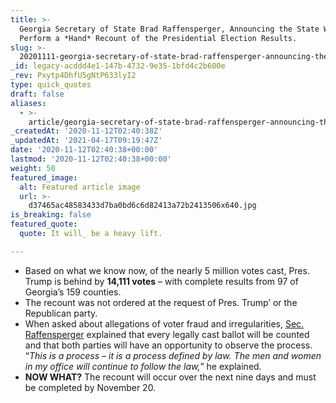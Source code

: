 ```yaml
---
title: >-
  Georgia Secretary of State Brad Raffensperger, Announcing the State Will
  Perform a *Hand* Recount of the Presidential Election Results.
slug: >-
  20201111-georgia-secretary-of-state-brad-raffensperger-announcing-the-state-will-perform-a-hand-recount-of-the-presidential-election-results
_id: legacy-acddd4e1-147b-4732-9e35-1bfd4c2b600e
_rev: Pxytp4DhfU5gNtP633lyI2
type: quick_quotes
draft: false
aliases:
  - >-
    article/georgia-secretary-of-state-brad-raffensperger-announcing-the-state-will-perform-a-hand-recount-of-the-presidential-election-results/
_createdAt: '2020-11-12T02:40:38Z'
_updatedAt: '2021-04-17T09:19:47Z'
date: '2020-11-12T02:40:38+00:00'
lastmod: '2020-11-12T02:40:38+00:00'
weight: 50
featured_image:
  alt: Featured article image
  url: >-
    d37465ac48583433d7ba0bd6c6d82413a72b2413506x640.jpg
is_breaking: false
featured_quote:
  quote: It will_ be a heavy lift.

---
```

* Based on what we know now, of the nearly 5 million votes cast, Pres. Trump is behind by **14,111 votes** – with complete results from 97 of Georgia’s 159 counties.
* The recount was not ordered at the request of Pres. Trump’ or the Republican party.
* When asked about allegations of voter fraud and irregularities, [Sec. Raffensperger](https://www.youtube.com/watch?v=RDR4i4lo32U&) explained that every legally cast ballot will be counted and that both parties will have an opportunity to observe the process. “_This is a process – it is a process defined by law. The men and women in my office will continue to follow the law,_” he explained.
* **NOW WHAT?** The recount will occur over the next nine days and must be completed by November 20.